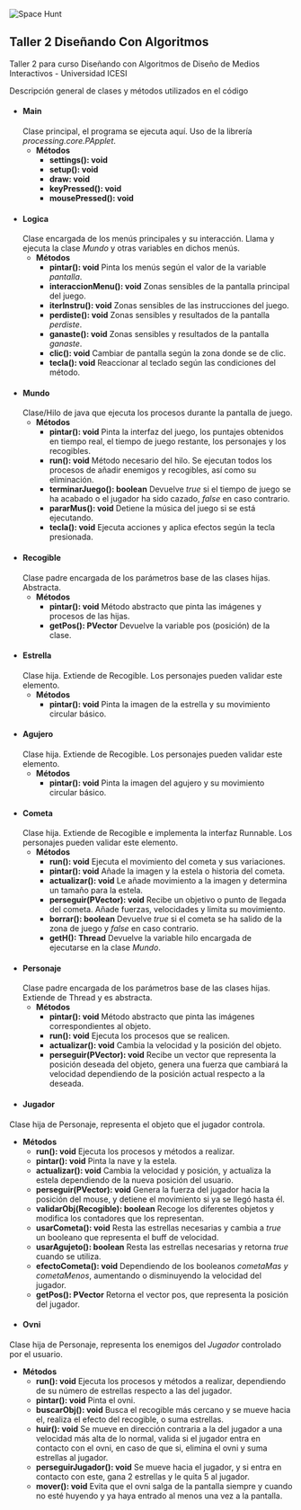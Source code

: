 ![Space Hunt](Taller2/data/Título.png)

## Taller 2 Diseñando Con Algoritmos
Taller 2 para curso Diseñando con Algoritmos de Diseño de Medios Interactivos - Universidad ICESI

Descripción general de clases y métodos utilizados en el código

- #### Main
  Clase principal, el programa se ejecuta aquí. Uso de la librería _processing.core.PApplet_.
  * **Métodos**
    * **settings(): void**
    * **setup(): void**
    * **draw: void**
    * **keyPressed(): void**
    * **mousePressed(): void**
- #### Logica
  Clase encargada de los menús principales y su interacción. Llama y ejecuta la clase _Mundo_ y otras variables en dichos menús.
  * **Métodos**
    * **pintar(): void** Pinta los menús según el valor de la variable _pantalla_.
    * **interaccionMenu(): void** Zonas sensibles de la pantalla principal del juego.
    * **iterInstru(): void** Zonas sensibles de las instrucciones del juego.
    * **perdiste(): void** Zonas sensibles y resultados de la pantalla _perdiste_.
    * **ganaste(): void** Zonas sensibles y resultados de la pantalla _ganaste_.
    * **clic(): void** Cambiar de pantalla según la zona donde se de clic.
    * **tecla(): void** Reaccionar al teclado según las condiciones del método.
- #### Mundo
  Clase/Hilo de java que ejecuta los procesos durante la pantalla de juego.
   * **Métodos**
      * **pintar(): void** Pinta la interfaz del juego, los puntajes obtenidos en tiempo real, el tiempo de juego restante, los personajes y los recogibles.
      * **run(): void** Método necesario del hilo. Se ejecutan todos los procesos de añadir enemigos y recogibles, así como su eliminación.
      * **terminarJuego(): boolean** Devuelve _true_ si el tiempo de juego se ha acabado o el jugador ha sido cazado, _false_ en caso contrario.
      * **pararMus(): void** Detiene la música del juego si se está ejecutando.
      * **tecla(): void** Ejecuta acciones y aplica efectos según la tecla presionada.
- #### Recogible
  Clase padre encargada de los parámetros base de las clases hijas. Abstracta.
  * **Métodos**
    * **pintar(): void** Método abstracto que pinta las imágenes y procesos de las hijas.
    * **getPos(): PVector** Devuelve la variable pos (posición) de la clase.
- #### Estrella
  Clase hija. Extiende de Recogible. Los personajes pueden validar este elemento.
  * **Métodos**
    * **pintar(): void** Pinta la imagen de la estrella y su movimiento circular básico.
- #### Agujero
  Clase hija. Extiende de Recogible. Los personajes pueden validar este elemento.
  * **Métodos**
     * **pintar(): void** Pinta la imagen del agujero y su movimiento circular básico.
- #### Cometa
  Clase hija. Extiende de Recogible e implementa la interfaz Runnable. Los personajes pueden validar este elemento.
  * **Métodos**
    * **run(): void** Ejecuta el movimiento del cometa y sus variaciones.
    * **pintar(): void** Añade la imagen y la estela o historia del cometa.
    * **actualizar(): void** Le añade movimiento a la imagen y determina un tamaño para la estela.
    * **perseguir(PVector): void** Recibe un objetivo o punto de llegada del cometa. Añade fuerzas, velocidades y limita su movimiento.
    * **borrar(): boolean** Devuelve _true_ si el cometa se ha salido de la zona de juego y _false_ en caso contrario.
    * **getH(): Thread** Devuelve la variable hilo encargada de ejecutarse en la clase _Mundo_.
- #### Personaje
  Clase padre encargada de los parámetros base de las clases hijas. Extiende de Thread y es abstracta.
  * **Métodos**
    * **pintar(): void** Método abstracto que pinta las imágenes correspondientes al objeto.
    * **run(): void** Ejecuta los procesos que se realicen.
    * **actualizar(): void** Cambia la velocidad y la posición del objeto.
    * **perseguir(PVector): void** Recibe un vector que representa la posición deseada del objeto, genera una fuerza que cambiará la velocidad dependiendo de la posición actual respecto a la deseada.
 - #### Jugador
  Clase hija de Personaje, representa el objeto que el jugador controla.
  * **Métodos**
    * **run(): void** Ejecuta los procesos y métodos a realizar.
    * **pintar(): void** Pinta la nave y la estela.
    * **actualizar(): void** Cambia la velocidad y posición, y actualiza la estela dependiendo de la nueva posición del usuario.
    * **perseguir(PVector): void** Genera la fuerza del jugador hacia la posición del mouse, y detiene el movimiento si ya se llegó hasta él.
    * **validarObj(Recogible): boolean** Recoge los diferentes objetos y modifica los contadores que los representan.
    * **usarCometa(): void** Resta las estrellas necesarias y cambia a _true_ un booleano que representa el buff de velocidad.
    * **usarAgujeto(): boolean** Resta las estrellas necesarias y retorna _true_ cuando se utiliza.
    * **efectoCometa(): void** Dependiendo de los booleanos _cometaMas y cometaMenos_, aumentando o disminuyendo la velocidad del jugador.
    * **getPos(): PVector** Retorna el vector pos, que representa la posición del jugador.
 - #### Ovni
  Clase hija de Personaje, representa los enemigos del _Jugador_ controlado por el usuario.
  * **Métodos**
    * **run(): void** Ejecuta los procesos y métodos a realizar, dependiendo de su número de estrellas respecto a las del jugador.
    * **pintar(): void** Pinta el ovni.
    * **buscarObj(): void** Busca el recogible más cercano y se mueve hacia el, realiza el efecto del recogible, o suma estrellas.
    * **huir(): void** Se mueve en dirección contraria a la del jugador a una velocidad más alta de lo normal, valida si el jugador entra en contacto con el ovni, en caso de que si, elimina el ovni y suma estrellas al jugador.
    * **perseguirJugador(): void** Se mueve hacia el jugador, y si entra en contacto con este, gana 2 estrellas y le quita 5 al jugador.
    * **mover(): void** Evita que el ovni salga de la pantalla siempre y cuando no esté huyendo y ya haya entrado al menos una vez a la pantalla.
